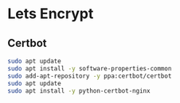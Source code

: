 # Lets Encrypt

## Certbot

```sh
sudo apt update
sudo apt install -y software-properties-common
sudo add-apt-repository -y ppa:certbot/certbot
sudo apt update
sudo apt install -y python-certbot-nginx
```
